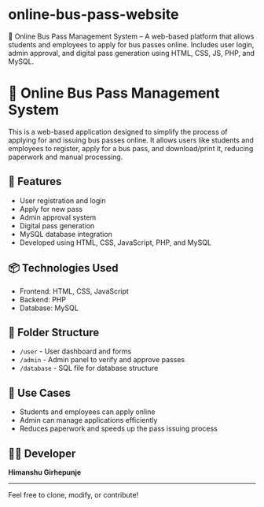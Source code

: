 # online-bus-pass-website
🚌 Online Bus Pass Management System – A web-based platform that allows students and employees to apply for bus passes online. Includes user login, admin approval, and digital pass generation using HTML, CSS, JS, PHP, and MySQL.

# 🚌 Online Bus Pass Management System

This is a web-based application designed to simplify the process of applying for and issuing bus passes online. It allows users like students and employees to register, apply for a bus pass, and download/print it, reducing paperwork and manual processing.

## 🔧 Features
- User registration and login
- Apply for new pass
- Admin approval system
- Digital pass generation
- MySQL database integration
- Developed using HTML, CSS, JavaScript, PHP, and MySQL

## 📦 Technologies Used
- Frontend: HTML, CSS, JavaScript
- Backend: PHP
- Database: MySQL

## 📁 Folder Structure
- `/user` - User dashboard and forms
- `/admin` - Admin panel to verify and approve passes
- `/database` - SQL file for database structure

## 📌 Use Cases
- Students and employees can apply online
- Admin can manage applications efficiently
- Reduces paperwork and speeds up the pass issuing process

## 🧑‍💻 Developer
**Himanshu Girhepunje**

---

Feel free to clone, modify, or contribute!


